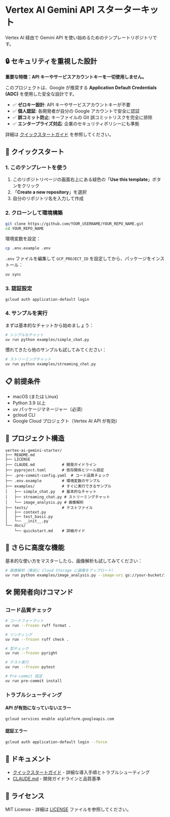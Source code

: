 # Vertex AI Gemini API スターターキット

Vertex AI 経由で Gemini API を使い始めるためのテンプレートリポジトリです。

## 🔒 セキュリティを重視した設計

**重要な特徴：API キーやサービスアカウントキーを一切使用しません。**

このプロジェクトは、Google が推奨する **Application Default Credentials (ADC)** を使用した安全な設計です。

- ✅ **ゼロキー設計**: API キーやサービスアカウントキーが不要
- ✅ **個人認証**: 各開発者が自分の Google アカウントで安全に認証
- ✅ **誤コミット防止**: キーファイルの Git 誤コミットリスクを完全に排除
- ✅ **エンタープライズ対応**: 企業のセキュリティポリシーにも準拠

詳細は [クイックスタートガイド](docs/quickstart.md) を参照してください。

## 🚀 クイックスタート

### 1. このテンプレートを使う

1. このリポジトリページの画面右上にある緑色の「**Use this template**」ボタンをクリック
2. 「**Create a new repository**」を選択
3. 自分のリポジトリ名を入力して作成

### 2. クローンして環境構築

```bash
git clone https://github.com/YOUR_USERNAME/YOUR_REPO_NAME.git
cd YOUR_REPO_NAME
```

環境変数を設定：

```bash
cp .env.example .env
```

`.env` ファイルを編集して `GCP_PROJECT_ID` を設定してから、パッケージをインストール：

```bash
uv sync
```

### 3. 認証設定

```bash
gcloud auth application-default login
```

### 4. サンプルを実行

まずは基本的なチャットから始めましょう：

```bash
# シンプルなチャット
uv run python examples/simple_chat.py
```

慣れてきたら他のサンプルも試してみてください：

```bash
# ストリーミングチャット
uv run python examples/streaming_chat.py
```

## 📋 前提条件

- macOS (または Linux)
- Python 3.9 以上
- uv パッケージマネージャー（必須）
- gcloud CLI
- Google Cloud プロジェクト（Vertex AI API が有効）

## 📁 プロジェクト構造

```text
vertex-ai-gemini-starter/
├── README.md
├── LICENSE
├── CLAUDE.md            # 開発ガイドライン
├── pyproject.toml       # 依存関係とツール設定
├── .pre-commit-config.yaml  # コード品質チェック
├── .env.example         # 環境変数のサンプル
├── examples/            # すぐに実行できるサンプル
│   ├── simple_chat.py   # 基本的なチャット
│   ├── streaming_chat.py # ストリーミングチャット
│   └── image_analysis.py # 画像解析
├── tests/               # テストファイル
│   ├── context.py
│   ├── test_basic.py
│   └── __init__.py
└── docs/
    └── quickstart.md    # 詳細ガイド
```

## 🚀 さらに高度な機能

基本的な使い方をマスターしたら、画像解析も試してみてください：

```bash
# 画像解析（事前に Cloud Storage に画像をアップロード）
uv run python examples/image_analysis.py --image-uri gs://your-bucket/image.jpg
```

## 🛠️ 開発者向けコマンド

### コード品質チェック

```bash
# コードフォーマット
uv run --frozen ruff format .

# リンティング
uv run --frozen ruff check .

# 型チェック
uv run --frozen pyright

# テスト実行
uv run --frozen pytest

# Pre-commit 設定
uv run pre-commit install
```

### トラブルシューティング

#### API が有効になっていないエラー

```bash
gcloud services enable aiplatform.googleapis.com
```

#### 認証エラー

```bash
gcloud auth application-default login --force
```

## 📖 ドキュメント

- [クイックスタートガイド](docs/quickstart.md) - 詳細な導入手順とトラブルシューティング
- [CLAUDE.md](CLAUDE.md) - 開発ガイドラインと品質基準

## 📝 ライセンス

MIT License - 詳細は [LICENSE](LICENSE) ファイルを参照してください。
